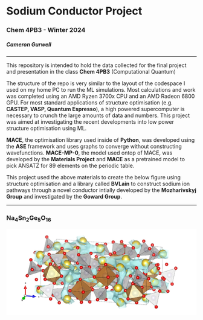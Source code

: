 # Sodium Conductor Project
### Chem 4PB3 - Winter 2024
##### Cameron Gurwell
<hr></hr>

<p>This repository is intended to hold the data collected for the final project and presentation in
the class <strong>Chem 4PB3</strong> (Computational Quantum)</p>

<p>The structure of the repo is very similar to the layout of the codespace I used on my home
PC to run the ML simulations. Most calculations and work was completed using an AMD Ryzen 3700x
CPU and an AMD Radeon 6800 GPU. For most standard applications of structure optimisation
(e.g. <strong>CASTEP, VASP, Quantum Espresso</strong>), a high powered supercomputer is necessary
to crunch the large amounts of data and numbers. This project was aimed at investigating the recent 
developments into low power structure optimisation using ML.</p>

<p><strong>MACE</strong>, the optimisation library used inside of <strong>Python</strong>, was developed
using the <strong>ASE</strong> framework and uses graphs to converge without constructing wavefunctions. 
<strong>MACE-MP-0</strong>, the model used ontop of MACE, was developed by the 
<strong>Materials Project</strong> and <strong>MACE</strong> as a pretrained model to pick ANSATZ for 
89 elements on the periodic table.</p>

<p>This project used the above materials to create the below figure using structure optimisation
and a library called <strong>BVLain</strong> to construct sodium ion pathways through a novel conductor
intially developed by the <strong>Mozharivskyj Group</strong> and investigated by the 
<strong>Goward Group</strong>.</p>

<hr></hr>

### Na<sub>4</sub>Sn<sub>2</sub>Ge<sub>5</sub>O<sub>16</sub>

![Sodium Conductor with Channels](https://github.com/Camgur/4PB3_Sodium_Conductor/blob/89063e302fde4656a65c12b8e674236dbfd52be6/Figures/Na4Sn2Ge5O16.png)
